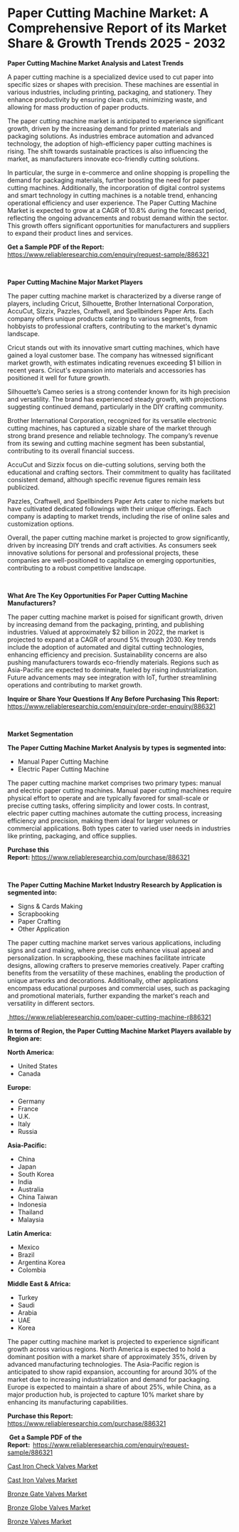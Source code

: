<p><h1>Paper Cutting Machine Market: A Comprehensive Report of its Market Share & Growth Trends 2025 - 2032</h1></p><p><strong>Paper Cutting Machine Market Analysis and Latest Trends</strong></p>
<p><p>A paper cutting machine is a specialized device used to cut paper into specific sizes or shapes with precision. These machines are essential in various industries, including printing, packaging, and stationery. They enhance productivity by ensuring clean cuts, minimizing waste, and allowing for mass production of paper products.</p><p>The paper cutting machine market is anticipated to experience significant growth, driven by the increasing demand for printed materials and packaging solutions. As industries embrace automation and advanced technology, the adoption of high-efficiency paper cutting machines is rising. The shift towards sustainable practices is also influencing the market, as manufacturers innovate eco-friendly cutting solutions.</p><p>In particular, the surge in e-commerce and online shopping is propelling the demand for packaging materials, further boosting the need for paper cutting machines. Additionally, the incorporation of digital control systems and smart technology in cutting machines is a notable trend, enhancing operational efficiency and user experience. The Paper Cutting Machine Market is expected to grow at a CAGR of 10.8% during the forecast period, reflecting the ongoing advancements and robust demand within the sector. This growth offers significant opportunities for manufacturers and suppliers to expand their product lines and services.</p></p>
<p><strong>Get a Sample PDF of the Report:&nbsp;</strong> <a href="https://www.reliableresearchiq.com/enquiry/request-sample/886321?utm_campaign=1900&utm_medium=2&utm_source=Github&utm_content=ia&utm_term=10042025&utm_id=paper-cutting-machine">https://www.reliableresearchiq.com/enquiry/request-sample/886321</a></p>
<p>&nbsp;</p>
<p><strong>Paper Cutting Machine Major Market Players</strong></p>
<p><p>The paper cutting machine market is characterized by a diverse range of players, including Cricut, Silhouette, Brother International Corporation, AccuCut, Sizzix, Pazzles, Craftwell, and Spellbinders Paper Arts. Each company offers unique products catering to various segments, from hobbyists to professional crafters, contributing to the market's dynamic landscape.</p><p>Cricut stands out with its innovative smart cutting machines, which have gained a loyal customer base. The company has witnessed significant market growth, with estimates indicating revenues exceeding $1 billion in recent years. Cricut's expansion into materials and accessories has positioned it well for future growth.</p><p>Silhouette’s Cameo series is a strong contender known for its high precision and versatility. The brand has experienced steady growth, with projections suggesting continued demand, particularly in the DIY crafting community.</p><p>Brother International Corporation, recognized for its versatile electronic cutting machines, has captured a sizable share of the market through strong brand presence and reliable technology. The company’s revenue from its sewing and cutting machine segment has been substantial, contributing to its overall financial success.</p><p>AccuCut and Sizzix focus on die-cutting solutions, serving both the educational and crafting sectors. Their commitment to quality has facilitated consistent demand, although specific revenue figures remain less publicized.</p><p>Pazzles, Craftwell, and Spellbinders Paper Arts cater to niche markets but have cultivated dedicated followings with their unique offerings. Each company is adapting to market trends, including the rise of online sales and customization options.</p><p>Overall, the paper cutting machine market is projected to grow significantly, driven by increasing DIY trends and craft activities. As consumers seek innovative solutions for personal and professional projects, these companies are well-positioned to capitalize on emerging opportunities, contributing to a robust competitive landscape.</p></p>
<p>&nbsp;</p>
<p><strong>What Are The Key Opportunities For Paper Cutting Machine Manufacturers?</strong></p>
<p><p>The paper cutting machine market is poised for significant growth, driven by increasing demand from the packaging, printing, and publishing industries. Valued at approximately $2 billion in 2022, the market is projected to expand at a CAGR of around 5% through 2030. Key trends include the adoption of automated and digital cutting technologies, enhancing efficiency and precision. Sustainability concerns are also pushing manufacturers towards eco-friendly materials. Regions such as Asia-Pacific are expected to dominate, fueled by rising industrialization. Future advancements may see integration with IoT, further streamlining operations and contributing to market growth.</p></p>
<p><strong>Inquire or Share Your Questions If Any Before Purchasing This Report:</strong> <a href="https://www.reliableresearchiq.com/enquiry/pre-order-enquiry/886321?utm_campaign=1900&utm_medium=2&utm_source=Github&utm_content=ia&utm_term=10042025&utm_id=paper-cutting-machine">https://www.reliableresearchiq.com/enquiry/pre-order-enquiry/886321</a></p>
<p>&nbsp;</p>
<p><strong>Market Segmentation</strong></p>
<p><strong>The Paper Cutting Machine Market Analysis by types is segmented into:</strong></p>
<p><ul><li>Manual Paper Cutting Machine</li><li>Electric Paper Cutting Machine</li></ul></p>
<p><p>The paper cutting machine market comprises two primary types: manual and electric paper cutting machines. Manual paper cutting machines require physical effort to operate and are typically favored for small-scale or precise cutting tasks, offering simplicity and lower costs. In contrast, electric paper cutting machines automate the cutting process, increasing efficiency and precision, making them ideal for larger volumes or commercial applications. Both types cater to varied user needs in industries like printing, packaging, and office supplies.</p></p>
<p><strong>Purchase this Report:&nbsp;</strong><a href="https://www.reliableresearchiq.com/purchase/886321?utm_campaign=1900&utm_medium=2&utm_source=Github&utm_content=ia&utm_term=10042025&utm_id=paper-cutting-machine">https://www.reliableresearchiq.com/purchase/886321</a></p>
<p>&nbsp;</p>
<p><strong>The Paper Cutting Machine Market Industry Research by Application is segmented into:</strong></p>
<p><ul><li>Signs & Cards Making</li><li>Scrapbooking</li><li>Paper Crafting</li><li>Other Application</li></ul></p>
<p><p>The paper cutting machine market serves various applications, including signs and card making, where precise cuts enhance visual appeal and personalization. In scrapbooking, these machines facilitate intricate designs, allowing crafters to preserve memories creatively. Paper crafting benefits from the versatility of these machines, enabling the production of unique artworks and decorations. Additionally, other applications encompass educational purposes and commercial uses, such as packaging and promotional materials, further expanding the market's reach and versatility in different sectors.</p></p>
<p><a href="https://www.reliableresearchiq.com/paper-cutting-machine-r886321?utm_campaign=1900&utm_medium=2&utm_source=Github&utm_content=ia&utm_term=10042025&utm_id=paper-cutting-machine">&nbsp;https://www.reliableresearchiq.com/paper-cutting-machine-r886321</a></p>
<p><strong>In terms of Region, the Paper Cutting Machine Market Players available by Region are:</strong></p>
<p>
    <p> <strong> North America: </strong>
        <ul>
            <li>United States</li>
            <li>Canada</li>
        </ul>
        </p> 
    <p> <strong> Europe: </strong>
        <ul>
            <li>Germany</li>
            <li>France</li>
            <li>U.K.</li>
            <li>Italy</li>
            <li>Russia</li>
        </ul>
        </p> 
    <p> <strong> Asia-Pacific: </strong>
        <ul>
            <li>China</li>
            <li>Japan</li>
            <li>South Korea</li>
            <li>India</li>
            <li>Australia</li>
            <li>China Taiwan</li>
            <li>Indonesia</li>
            <li>Thailand</li>
            <li>Malaysia</li>
        </ul>
        </p> 
    <p> <strong> Latin America: </strong>
        <ul>
            <li>Mexico</li>
            <li>Brazil</li>
            <li>Argentina Korea</li>
            <li>Colombia</li>
        </ul>
        </p> 
    <p> <strong> Middle East & Africa: </strong>
        <ul>
            <li>Turkey</li>
            <li>Saudi</li>
            <li>Arabia</li>
            <li>UAE</li>
            <li>Korea</li>
        </ul>
    </p>
    </p>
<p><p>The paper cutting machine market is projected to experience significant growth across various regions. North America is expected to hold a dominant position with a market share of approximately 35%, driven by advanced manufacturing technologies. The Asia-Pacific region is anticipated to show rapid expansion, accounting for around 30% of the market due to increasing industrialization and demand for packaging. Europe is expected to maintain a share of about 25%, while China, as a major production hub, is projected to capture 10% market share by enhancing its manufacturing capabilities.</p></p>
<p><strong>Purchase this Report: </strong><a href="https://www.reliableresearchiq.com/purchase/886321?utm_campaign=1900&utm_medium=2&utm_source=Github&utm_content=ia&utm_term=10042025&utm_id=paper-cutting-machine">https://www.reliableresearchiq.com/purchase/886321</a></p>
<p>&nbsp;<strong>Get a Sample PDF of the Report:&nbsp;&nbsp;</strong><a href="https://www.reliableresearchiq.com/enquiry/request-sample/886321?utm_campaign=1900&utm_medium=2&utm_source=Github&utm_content=ia&utm_term=10042025&utm_id=paper-cutting-machine">https://www.reliableresearchiq.com/enquiry/request-sample/886321</a></p>
<p><strong></strong></p>
<p><p><a href="https://github.com/chaturberville8181/Market-Research-Report-List-1/blob/main/cast-iron-check-valves-market.md?utm_campaign=1900&utm_medium=2&utm_source=Github&utm_content=ia&utm_term=10042025&utm_id=paper-cutting-machine">Cast Iron Check Valves Market</a></p><p><a href="https://github.com/carendesrochers299/Market-Research-Report-List-1/blob/main/cast-iron-valves-market.md?utm_campaign=1900&utm_medium=2&utm_source=Github&utm_content=ia&utm_term=10042025&utm_id=paper-cutting-machine">Cast Iron Valves Market</a></p><p><a href="https://github.com/hannajuana198484/Market-Research-Report-List-1/blob/main/bronze-gate-valves-market.md?utm_campaign=1900&utm_medium=2&utm_source=Github&utm_content=ia&utm_term=10042025&utm_id=paper-cutting-machine">Bronze Gate Valves Market</a></p><p><a href="https://github.com/zitanebeibit9/Market-Research-Report-List-1/blob/main/bronze-globe-valves-market.md?utm_campaign=1900&utm_medium=2&utm_source=Github&utm_content=ia&utm_term=10042025&utm_id=paper-cutting-machine">Bronze Globe Valves Market</a></p><p><a href="https://github.com/awalinfucci/Market-Research-Report-List-1/blob/main/bronze-valves-market.md?utm_campaign=1900&utm_medium=2&utm_source=Github&utm_content=ia&utm_term=10042025&utm_id=paper-cutting-machine">Bronze Valves Market</a></p></p>